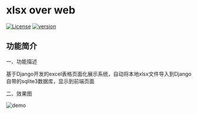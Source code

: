 # xlsx over web

[![License](https://img.shields.io/badge/License-Apache%202.0-blue.svg)](http://github.com/hhyo/archery/blob/master/LICENSE)
[![version](https://img.shields.io/badge/python-3.7.5-blue.svg)](https://www.python.org/downloads/release/python-375/)

## 功能简介

一、功能描述

基于Django开发的excel表格页面化展示系统，自动将本地xlsx文件导入到Django自带的sqlite3数据库，显示到前端页面

二、效果图

![demo](demo/demo.png)
